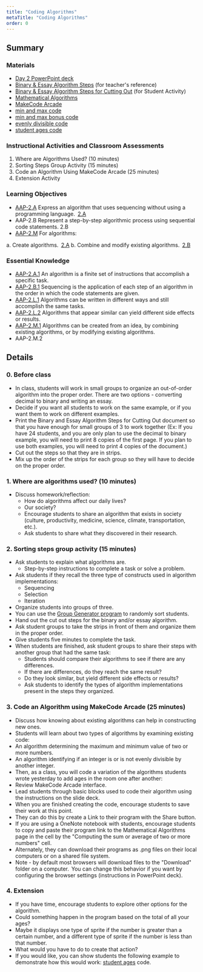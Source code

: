 ```yaml
---
title: "Coding Algorithms"
metaTitle: "Coding Algorithms"
order: 0
---
```


## Summary

### Materials

* [Day 2 PowerPoint deck](https://1drv.ms/w/s!AqsgsTyHBmRBkEyuzg5H3d9wFCXh?e=Lm9uJi)
* [Binary & Essay Algorithm Steps](https://1drv.ms/w/s!AqsgsTyHBmRBkD9fpVWbRXbPJoy1?e=jK9wFn) (for teacher's reference) 
* [Binary & Essay Algorithm Steps for Cutting Out](https://1drv.ms/w/s!AqsgsTyHBmRBkDxG908Asal8GlMv?e=3s38hf) (for Student Activity) 
* <a href="/unit-3/day-2/mathematical-algorithms">Mathematical Algorithms</a>
* [MakeCode Arcade](https://arcade.makecode.com/)
* [min and max code](https://arcade.makecode.com/42921-82073-24965-68366)
* [min and max bonus code](https://arcade.makecode.com/56199-68110-39592-84517)
* [evenly divisible code](https://arcade.makecode.com/20106-91944-57122-05698)
* [student ages code](https://arcade.makecode.com/22558-23021-79219-57821)

### Instructional Activities and Classroom Assessments

1. Where are Algorithms Used? (10 minutes)
2. Sorting Steps Group Activity (15 minutes)
3. Code an Algorithm Using MakeCode Arcade (25 minutes)
4. Extension Activity

### Learning Objectives

* [AAP-2.A](https://apcentral.collegeboard.org/pdf/ap-computer-science-principles-course-and-exam-description.pdf?course=ap-computer-science-principles#page=75) Express an algorithm that uses sequencing without using a programming language. [2.A](https://apcentral.collegeboard.org/pdf/ap-computer-science-principles-course-and-exam-description.pdf?course=ap-computer-science-principles#page=23)
* AAP-2.B Represent a step-by-step algorithmic process using sequential code statements. 2.B
* [AAP-2.M](https://apcentral.collegeboard.org/pdf/ap-computer-science-principles-course-and-exam-description.pdf?course=ap-computer-science-principles#page=86) For algorithms:

a. Create algorithms. [2.A](https://apcentral.collegeboard.org/pdf/ap-computer-science-principles-course-and-exam-description.pdf?course=ap-computer-science-principles#page=23)
b. Combine and modify existing algorithms. [2.B](https://apcentral.collegeboard.org/pdf/ap-computer-science-principles-course-and-exam-description.pdf?course=ap-computer-science-principles#page=23)

### Essential Knowledge

* [AAP-2.A.1](https://apcentral.collegeboard.org/pdf/ap-computer-science-principles-course-and-exam-description.pdf?course=ap-computer-science-principles#page=75) An algorithm is a finite set of instructions that accomplish a specific task.
* [AAP-2.B.1](https://apcentral.collegeboard.org/pdf/ap-computer-science-principles-course-and-exam-description.pdf?course=ap-computer-science-principles#page=75) Sequencing is the application of each step of an algorithm in the order in which the code statements are given.
* [AAP-2.L.1](https://apcentral.collegeboard.org/pdf/ap-computer-science-principles-course-and-exam-description.pdf?course=ap-computer-science-principles#page=85) Algorithms can be written in different ways and still accomplish the same tasks.
* [AAP-2.L.2](https://apcentral.collegeboard.org/pdf/ap-computer-science-principles-course-and-exam-description.pdf?course=ap-computer-science-principles#page=85) Algorithms that appear similar can yield different side effects or results.
* [AAP-2.M.1](https://apcentral.collegeboard.org/pdf/ap-computer-science-principles-course-and-exam-description.pdf?course=ap-computer-science-principles#page=86) Algorithms can be created from an idea, by combining existing algorithms, or by modifying existing algorithms.
* AAP-2.M.2

## Details

### 0. Before class

* In class, students will work in small groups to organize an out-of-order algorithm into the proper order. There are two options - converting decimal to binary and writing an essay. 
* Decide if you want all students to work on the same example, or if you want them to work on different examples. 
* Print the Binary and Essay Algorithm Steps for Cutting Out document so that you have enough for small groups of 3 to work together (Ex: If you have 24 students, and you are only plan to use the decimal to binary example, you will need to print 8 copies of the first page. If you plan to use both examples, you will need to print 4 copies of the document.) 
* Cut out the steps so that they are in strips.  
* Mix up the order of the strips for each group so they will have to decide on the proper order.

### 1. Where are algorithms used? (10 minutes)

* Discuss homework/reflection:
    * How do algorithms affect our daily lives?
    * Our society?
    * Encourage students to share an algorithm that exists in society (culture, productivity, medicine, science, climate, transportation, etc.).
    * Ask students to share what they discovered in their research.

### 2. Sorting steps group activity (15 minutes)

* Ask students to explain what algorithms are.
    * Step-by-step instructions to complete a task or solve a problem.
* Ask students if they recall the three type of constructs used in algorithm implementations:
    * Sequencing
    * Selection
    * Iteration
* Organize students into groups of three.
* You can use the [Group Generator program](https://arcade.makecode.com/31859-57060-41272-95490) to randomly sort students.
* Hand out the cut out steps for the binary and/or essay algorithm.
* Ask student groups to take the strips in front of them and organize them in the proper order.
* Give students five minutes to complete the task.
* When students are finished, ask student groups to share their steps with another group that had the same task:
    * Students should compare their algorithms to see if there are any differences.
    * If there are differences, do they reach the same result?
    * Do they look similar, but yield different side effects or results?
    * Ask students to identify the types of algorithm implementations present in the steps they organized.

### 3. Code an Algorithm using MakeCode Arcade (25 minutes)

* Discuss how knowing about existing algorithms can help in constructing new ones.
* Students will learn about two types of algorithms by examining existing code:
* An algorithm determining the maximum and minimum value of two or more numbers.
* An algorithm identifying if an integer is or is not evenly divisible by another integer.
* Then, as a class, you will code a variation of the algorithms students wrote yesterday to add ages in the room one after another:
* Review MakeCode Arcade interface.
* Lead students through basic blocks used to code their algorithm using the instructions on the slide deck.
* When you are finished creating the code, encourage students to save their work at this point.
* They can do this by create a Link to their program with the Share button.
* If you are using a OneNote notebook with students, encourage students to copy and paste their program link to the Mathematical Algorithms page in the cell by the "Computing the sum or average of two or more numbers" cell.
* Alternately, they can download their programs as .png files on their local computers or on a shared file system.
* Note - by default most browsers will download files to the "Download" folder on a computer.  You can change this behavior if you want by configuring the browser settings (instructions in PowerPoint deck).

### 4. Extension

* If you have time, encourage students to explore other options for the algorithm.
* Could something happen in the program based on the total of all your ages?
* Maybe it displays one type of sprite if the number is greater than a certain number, and a different type of sprite if the number is less than that number.
* What would you have to do to create that action?
* If you would like, you can show students the following example to demonstrate how this would work: [student ages](https://arcade.makecode.com/22558-23021-79219-57821) code.